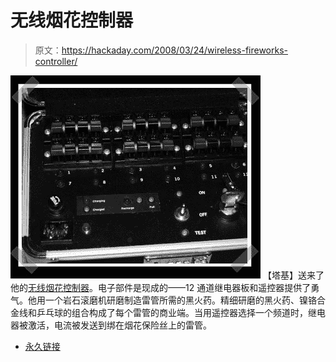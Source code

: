 # 无线烟花控制器

> 原文：<https://hackaday.com/2008/03/24/wireless-fireworks-controller/>

![](img/03d1e9bfda04092ff3f3ae9c392e2256.png)
【塔基】送来了他的[无线烟花控制器](http://tuckie.net/wordpress/2008/03/23/diy-wireless-firework-control/)。电子部件是现成的——12 通道继电器板和遥控器提供了勇气。他用一个岩石滚磨机研磨制造雷管所需的黑火药。精细研磨的黑火药、镍铬合金线和乒乓球的组合构成了每个雷管的商业端。当用遥控器选择一个频道时，继电器被激活，电流被发送到绑在烟花保险丝上的雷管。

*   [永久链接](http://tuckie.net/wordpress/2008/03/23/diy-wireless-firework-control/)